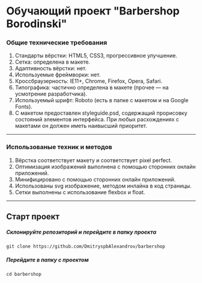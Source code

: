 # Обучающий проект "Barbershop Borodinski"

### Общие технические требования

1. Стандарты вёрстки: HTML5, CSS3, прогрессивное улучшение.
2. Сетка: определена в макете.
3. Адаптивность вёрстки: нет.
4. Используемые фреймворки: нет.
5. Кроссбраузерность: IE11+, Chrome, Firefox, Opera, Safari.
6. Типографика: частично определена в макете (прочее — на усмотрение
   разработчика).
7. Используемый шрифт: Roboto (есть в папке с макетом и на Google Fonts).
8. С макетом предоставлен styleguide.psd, содержащий прорисовку состояний
   элементов интерфейса. При любых расхождениях с макетами он должен иметь
   наивысший приоритет.

---

### Использованые техник и методов

1. Вёрстка соответствует макету и соответствует pixel perfect.
2. Оптимизация изображений выполнена с помощью сторонних онлайн приложений.
3. Минифицировано с помощью сторонних онлайн приложений.
4. Использованы svg изображение, методом инлайна в код страницы.
5. Сетки выполнены с использование flexbox и float.

---

## Старт проект

##### Склонируйте репозиторий и перейдите в папку проекта

```
git clone https://github.com/DmitryspbAlexandrov/barbershop

```

##### Перейдите в папку с проектом

```
cd barbershop
```

